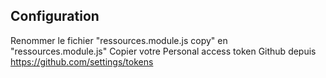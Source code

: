 ## Configuration
Renommer le fichier "ressources.module.js copy" en "ressources.module.js"
Copier votre Personal access token Github depuis https://github.com/settings/tokens